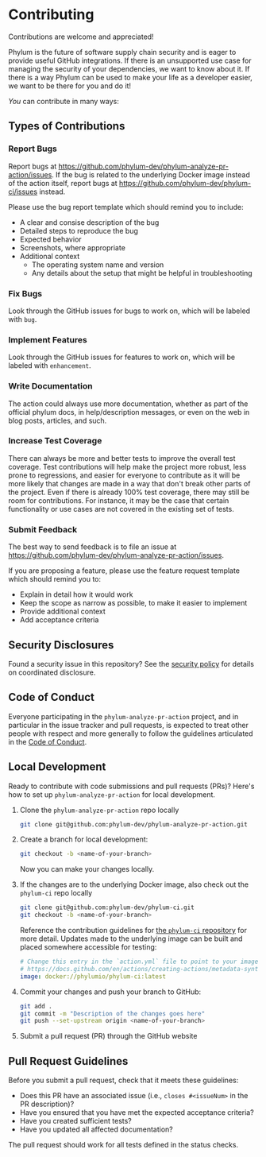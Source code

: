 # Contributing

Contributions are welcome and appreciated!

Phylum is the future of software supply chain security and is eager to provide useful GitHub integrations.
If there is an unsupported use case for managing the security of your dependencies, we want to know about it.
If there is a way Phylum can be used to make your life as a developer easier, we want to be there for you and do it!

_You_ can contribute in many ways:

## Types of Contributions

### Report Bugs

Report bugs at <https://github.com/phylum-dev/phylum-analyze-pr-action/issues>.
If the bug is related to the underlying Docker image instead of the action itself, report bugs at
<https://github.com/phylum-dev/phylum-ci/issues> instead.

Please use the bug report template which should remind you to include:

* A clear and consise description of the bug
* Detailed steps to reproduce the bug
* Expected behavior
* Screenshots, where appropriate
* Additional context
  * The operating system name and version
  * Any details about the setup that might be helpful in troubleshooting

### Fix Bugs

Look through the GitHub issues for bugs to work on, which will be labeled with `bug`.

### Implement Features

Look through the GitHub issues for features to work on, which will be labeled with `enhancement`.

### Write Documentation

The action could always use more documentation, whether as part of the official phylum docs, in help/description
messages, or even on the web in blog posts, articles, and such.

### Increase Test Coverage

There can always be more and better tests to improve the overall test coverage.
Test contributions will help make the project more robust, less prone to regressions, and easier for everyone to
contribute as it will be more likely that changes are made in a way that don't break other parts of the project.
Even if there is already 100% test coverage, there may still be room for contributions.
For instance, it may be the case that certain functionality or use cases are not covered in the existing set of tests.

### Submit Feedback

The best way to send feedback is to file an issue at <https://github.com/phylum-dev/phylum-analyze-pr-action/issues>.

If you are proposing a feature, please use the feature request template which should remind you to:

* Explain in detail how it would work
* Keep the scope as narrow as possible, to make it easier to implement
* Provide additional context
* Add acceptance criteria

## Security Disclosures

Found a security issue in this repository? See the [security policy](./SECURITY.md)
for details on coordinated disclosure.

## Code of Conduct

Everyone participating in the `phylum-analyze-pr-action` project, and in particular in the issue tracker and pull
requests, is expected to treat other people with respect and more generally to follow the guidelines articulated in the
[Code of Conduct](./CODE_OF_CONDUCT.md).

## Local Development

Ready to contribute with code submissions and pull requests (PRs)?
Here's how to set up `phylum-analyze-pr-action` for local development.

1. Clone the `phylum-analyze-pr-action` repo locally

    ```sh
    git clone git@github.com:phylum-dev/phylum-analyze-pr-action.git
    ```

2. Create a branch for local development:

    ```sh
    git checkout -b <name-of-your-branch>
    ```

    Now you can make your changes locally.

3. If the changes are to the underlying Docker image, also check out the `phylum-ci` repo locally

    ```sh
    git clone git@github.com:phylum-dev/phylum-ci.git
    git checkout -b <name-of-your-branch>
    ```

    Reference the contribution guidelines for [the `phylum-ci` repository](https://github.com/phylum-dev/phylum-ci)
    for more detail. Updates made to the underlying image can be built and placed somewhere accessible for testing:

    ```yaml
    # Change this entry in the `action.yml` file to point to your image. Reference:
    # https://docs.github.com/en/actions/creating-actions/metadata-syntax-for-github-actions#runsimage
    image: docker://phylumio/phylum-ci:latest
    ```

4. Commit your changes and push your branch to GitHub:

    ```sh
    git add .
    git commit -m "Description of the changes goes here"
    git push --set-upstream origin <name-of-your-branch>
    ```

5. Submit a pull request (PR) through the GitHub website

## Pull Request Guidelines

Before you submit a pull request, check that it meets these guidelines:

* Does this PR have an associated issue (i.e., `closes #<issueNum>` in the PR description)?
* Have you ensured that you have met the expected acceptance criteria?
* Have you created sufficient tests?
* Have you updated all affected documentation?

The pull request should work for all tests defined in the status checks.

